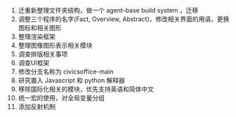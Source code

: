 1. 迁重新整理文件夹结构，做一个 agent-base build system ，迁移
2. 调整三个程序的名字(Fact, Overview, Abstract)，修改相关界面的用语，更换图标和相关图形
3. 整理渲染框架
4. 整理图像图形表示相关模块
5. 调查排版相关事项
6. 调查UI框架
7. 修改分支名称为 civicsoffice-main
8. 研究置入 Javascript 和 python 解释器
9. 移除国际化相关的模块，优先支持英语和简体中文
10. 统一宏的使用，对全局变量分组
11. 添加反射机制
